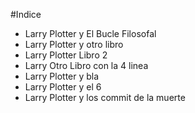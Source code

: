 #Indice

* Larry Plotter y El Bucle Filosofal
* Larry Plotter y otro libro
* Larry Plotter Libro 2
* Larry Otro Libro con la 4 linea
* Larry Plotter y bla
* Larry Plotter y el 6
* Larry Plotter y los commit de la muerte
